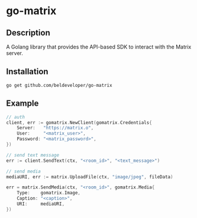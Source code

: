# go-matrix

## Description

A Golang library that provides the API-based SDK to interact with the Matrix server.

## Installation

```shell
go get github.com/beldeveloper/go-matrix
```

## Example

```go
// auth
client, err := gomatrix.NewClient(gomatrix.Credentials{
    Server:   "https://matrix.o",
    User:     "<matrix_user>",
    Password: "<matrix_password>",
})

// send text message
err := client.SendText(ctx, "<room_id>", "<text_message>")

// send media
mediaURI, err := matrix.UploadFile(ctx, "image/jpeg", fileData)

err = matrix.SendMedia(ctx, "<room_id>", gomatrix.Media{
    Type:    gomatrix.Image,
    Caption: "<caption>",
    URI:     mediaURI,
})
```